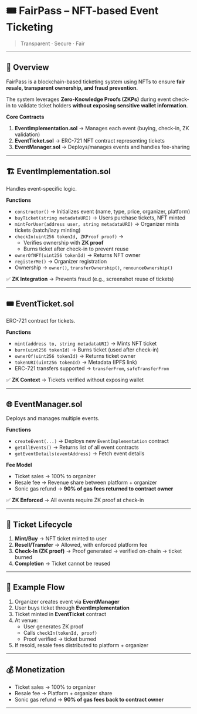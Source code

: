 # 🎟️ FairPass – NFT-based Event Ticketing

> Transparent · Secure · Fair

---

## 📌 Overview
FairPass is a blockchain-based ticketing system using NFTs to ensure **fair resale, transparent ownership, and fraud prevention**.  

The system leverages **Zero-Knowledge Proofs (ZKPs)** during event check-in to validate ticket holders **without exposing sensitive wallet information**.

**Core Contracts**
1. **EventImplementation.sol** → Manages each event (buying, check-in, ZK validation)  
2. **EventTicket.sol** → ERC-721 NFT contract representing tickets  
3. **EventManager.sol** → Deploys/manages events and handles fee-sharing  

---

## 🏗️ EventImplementation.sol
Handles event-specific logic.

**Functions**
- `constructor()` → Initializes event (name, type, price, organizer, platform)  
- `buyTicket(string metadataURI)` → Users purchase tickets, NFT minted  
- `mintForUser(address user, string metadataURI)` → Organizer mints tickets (batch/lazy minting)  
- `checkIn(uint256 tokenId, ZKProof proof)` →  
  - Verifies ownership with **ZK proof**  
  - Burns ticket after check-in to prevent reuse  
- `ownerOfNFT(uint256 tokenId)` → Returns NFT owner  
- `registerMe()` → Organizer registration  
- Ownership → `owner()`, `transferOwnership()`, `renounceOwnership()`  

✅ **ZK Integration** → Prevents fraud (e.g., screenshot reuse of tickets)  

---

## 🎟️ EventTicket.sol
ERC-721 contract for tickets.

**Functions**
- `mint(address to, string metadataURI)` → Mints NFT ticket  
- `burn(uint256 tokenId)` → Burns ticket (used after check-in)  
- `ownerOf(uint256 tokenId)` → Returns ticket owner  
- `tokenURI(uint256 tokenId)` → Metadata (IPFS link)  
- ERC-721 transfers supported → `transferFrom`, `safeTransferFrom`  

✅ **ZK Context** → Tickets verified without exposing wallet  

---

## 🌐 EventManager.sol
Deploys and manages multiple events.

**Functions**
- `createEvent(...)` → Deploys new `EventImplementation` contract  
- `getAllEvents()` → Returns list of all event contracts  
- `getEventDetails(eventAddress)` → Fetch event details  

**Fee Model**
- Ticket sales → 100% to organizer  
- Resale fee → Revenue share between platform + organizer  
- Sonic gas refund → **90% of gas fees returned to contract owner**  

✅ **ZK Enforced** → All events require ZK proof at check-in  

---

## 🔄 Ticket Lifecycle
1. **Mint/Buy** → NFT ticket minted to user  
2. **Resell/Transfer** → Allowed, with enforced platform fee  
3. **Check-In (ZK proof)** → Proof generated → verified on-chain → ticket burned  
4. **Completion** → Ticket cannot be reused  

---

## 🧩 Example Flow
1. Organizer creates event via **EventManager**  
2. User buys ticket through **EventImplementation**  
3. Ticket minted in **EventTicket** contract  
4. At venue:  
   - User generates ZK proof  
   - Calls `checkIn(tokenId, proof)`  
   - Proof verified → ticket burned  
5. If resold, resale fees distributed to platform + organizer  

---

## 💰 Monetization
- Ticket sales → 100% to organizer  
- Resale fee → Platform + organizer share  
- Sonic gas refund → **90% of gas fees back to contract owner**  

---
